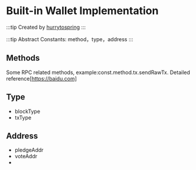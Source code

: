 # Built-in Wallet Implementation

:::tip Created by
[hurrytospring](https://github.com/hurrytospring)
:::

:::tip Abstract
Constants: method，type，address
:::

## Methods
Some RPC related methods, example:const.method.tx.sendRawTx. Detailed reference[https://baidu.com]

## Type

- blockType  
- txType

## Address
- pledgeAddr
- voteAddr
- 
